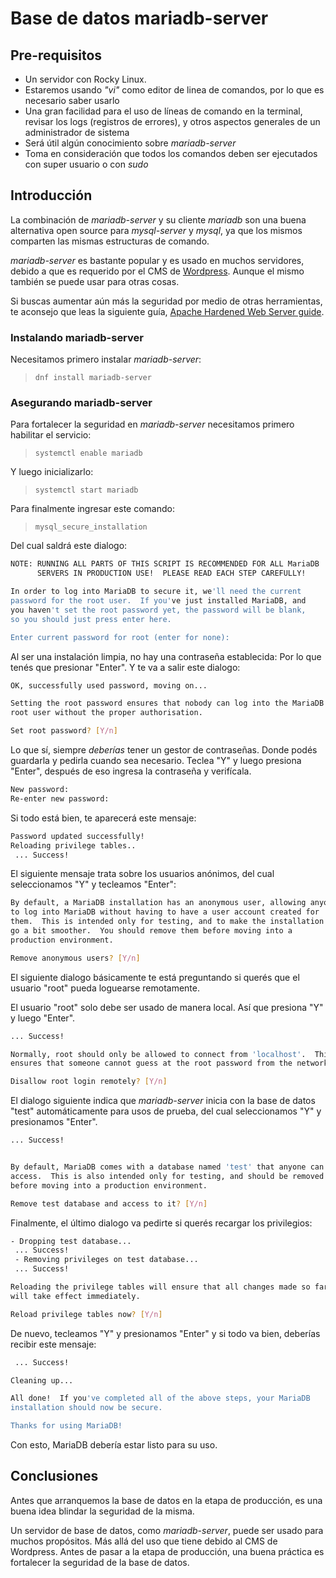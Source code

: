 # Base de datos mariadb-server

## Pre-requisitos

* Un servidor con Rocky Linux.
* Estaremos usando _"vi"_ como editor de linea de comandos, por lo que es necesario saber usarlo
* Una gran facilidad para el uso de líneas de comando en la terminal, revisar los logs (registros de errores), y otros aspectos generales de un administrador de sistema
* Será útil algún conocimiento sobre _mariadb-server_
* Toma en consideración que todos los comandos deben ser ejecutados con super usuario o con _sudo_

## Introducción

La combinación de _mariadb-server_ y su cliente _mariadb_ son una buena alternativa open source para _mysql-server_ y _mysql_, ya que los mismos comparten las mismas estructuras de comando.

_mariadb-server_ es bastante popular y es usado en muchos servidores, debido a que es requerido por el CMS de [Wordpress](https://es.wordpress.org/). Aunque el mismo también se puede usar para otras cosas.

Si buscas aumentar aún más la seguridad por medio de otras herramientas, te aconsejo que leas la siguiente guía, [Apache Hardened Web Server guide](../web/apache_hardened_webserver/index.md).

### Instalando mariadb-server

Necesitamos primero instalar _mariadb-server_:

> `dnf install mariadb-server`

### Asegurando mariadb-server

Para fortalecer la seguridad en _mariadb-server_ necesitamos primero habilitar el servicio:

> `systemctl enable mariadb`

Y luego inicializarlo:

> `systemctl start mariadb`

Para finalmente ingresar este comando:

> `mysql_secure_installation`

Del cual saldrá este dialogo:

```bash
NOTE: RUNNING ALL PARTS OF THIS SCRIPT IS RECOMMENDED FOR ALL MariaDB
      SERVERS IN PRODUCTION USE!  PLEASE READ EACH STEP CAREFULLY!

In order to log into MariaDB to secure it, we'll need the current
password for the root user.  If you've just installed MariaDB, and
you haven't set the root password yet, the password will be blank,
so you should just press enter here.

Enter current password for root (enter for none): 
```

Al ser una instalación limpia, no hay una contraseña establecida: Por lo que tenés que presionar "Enter". Y te va a salir este dialogo:

```bash
OK, successfully used password, moving on...

Setting the root password ensures that nobody can log into the MariaDB
root user without the proper authorisation.

Set root password? [Y/n] 
```

Lo que sí, siempre _deberías_ tener un gestor de contraseñas. Donde podés guardarla y pedirla cuando sea necesario.
Teclea "Y" y luego presiona "Enter", después de eso ingresa la contraseña y verifícala.

```bash
New password: 
Re-enter new password:
```

Si todo está bien, te aparecerá este mensaje:

```bash
Password updated successfully!
Reloading privilege tables..
 ... Success!
```

El siguiente mensaje trata sobre los usuarios anónimos, del cual seleccionamos "Y" y tecleamos "Enter":

```bash
By default, a MariaDB installation has an anonymous user, allowing anyone
to log into MariaDB without having to have a user account created for
them.  This is intended only for testing, and to make the installation
go a bit smoother.  You should remove them before moving into a
production environment.

Remove anonymous users? [Y/n] 
```

El siguiente dialogo básicamente te está preguntando si querés que el usuario "root" pueda loguearse remotamente.

El usuario "root" solo debe ser usado de manera local. Así que presiona "Y" y luego "Enter".

```bash
... Success!

Normally, root should only be allowed to connect from 'localhost'.  This
ensures that someone cannot guess at the root password from the network.

Disallow root login remotely? [Y/n]
```

El dialogo siguiente indica que _mariadb-server_ inicia con la base de datos "test" automáticamente para usos de prueba, del cual seleccionamos "Y" y presionamos "Enter".

```bash
... Success!


By default, MariaDB comes with a database named 'test' that anyone can
access.  This is also intended only for testing, and should be removed
before moving into a production environment.

Remove test database and access to it? [Y/n] 
```

Finalmente, el último dialogo va pedirte si querés recargar los privilegios:

```bash
- Dropping test database...
 ... Success!
 - Removing privileges on test database...
 ... Success!

Reloading the privilege tables will ensure that all changes made so far
will take effect immediately.

Reload privilege tables now? [Y/n] 
```

De nuevo, tecleamos "Y" y presionamos "Enter" y si todo va bien, deberías recibir este mensaje:

```bash
 ... Success!

Cleaning up...

All done!  If you've completed all of the above steps, your MariaDB
installation should now be secure.

Thanks for using MariaDB!
```

Con esto, MariaDB debería estar listo para su uso.

## Conclusiones

Antes que arranquemos la base de datos en la etapa de producción, es una buena idea blindar la seguridad de la misma.

Un servidor de base de datos, como _mariadb-server_, puede ser usado para muchos propósitos. Más allá del uso que tiene debido al CMS de Wordpress. Antes de pasar a la etapa de producción, una buena práctica es fortalecer la seguridad de la base de datos.